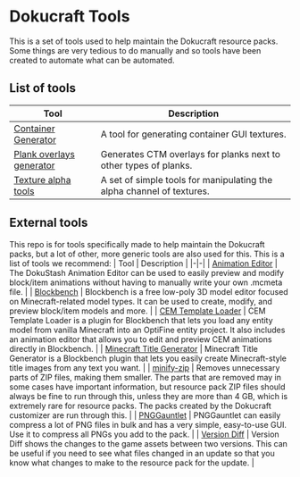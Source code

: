 # Dokucraft Tools
This is a set of tools used to help maintain the Dokucraft resource packs. Some things are very tedious to do manually and so tools have been created to automate what can be automated.

## List of tools
| Tool | Description |
|-|-|
| [Container Generator](container_generator/README.md) | A tool for generating container GUI textures. |
| [Plank overlays generator](plank_overlays_generator/README.md) | Generates CTM overlays for planks next to other types of planks. |
| [Texture alpha tools](texture_alpha_tools/README.md) | A set of simple tools for manipulating the alpha channel of textures. |

## External tools
This repo is for tools specifically made to help maintain the Dokucraft packs, but a lot of other, more generic tools are also used for this. This is a list of tools we recommend:
| Tool | Description |
|-|-|
| [Animation Editor](https://stash.dokucraft.co.uk/?animation-editor) | The DokuStash Animation Editor can be used to easily preview and modify block/item animations without having to manually write your own .mcmeta file. |
| [Blockbench](https://www.blockbench.net/) | Blockbench is a free low-poly 3D model editor focused on Minecraft-related model types. It can be used to create, modify, and preview block/item models and more. |
| [CEM Template Loader](https://ewanhowell.com/plugins/cem-template-loader) | CEM Template Loader is a plugin for Blockbench that lets you load any entity model from vanilla Minecraft into an OptiFine entity project. It also includes an animation editor that allows you to edit and preview CEM animations directly in Blockbench. |
| [Minecraft Title Generator](https://ewanhowell.com/plugins/minecraft-title-generator) | Minecraft Title Generator is a Blockbench plugin that lets you easily create Minecraft-style title images from any text you want. |
| [minify-zip](https://www.npmjs.com/package/minify-zip) | Removes unnecessary parts of ZIP files, making them smaller. The parts that are removed may in some cases have important information, but resource pack ZIP files should always be fine to run through this, unless they are more than 4 GB, which is extremely rare for resource packs. The packs created by the Dokucraft customizer are run through this. |
| [PNGGauntlet](https://pnggauntlet.com/) | PNGGauntlet can easily compress a lot of PNG files in bulk and has a very simple, easy-to-use GUI. Use it to compress all PNGs you add to the pack. |
| [Version Diff](https://cccode.pages.dev/version-diff/) | Version Diff shows the changes to the game assets between two versions. This can be useful if you need to see what files changed in an update so that you know what changes to make to the resource pack for the update. |
